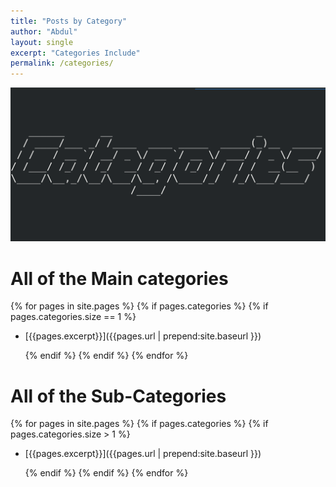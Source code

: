 ```yaml
---
title: "Posts by Category"
author: "Abdul"
layout: single
excerpt: "Categories Include"
permalink: /categories/
---
```

![Look](/assets/images/figlet_categories.png)
# All of the Main categories

  {% for pages in site.pages %}
    {% if pages.categories %}
      {% if pages.categories.size == 1 %}

  *   [{{pages.excerpt}}]({{pages.url | prepend:site.baseurl }})

      {% endif %}
    {% endif %}
  {% endfor %}


# All of the Sub-Categories

  {% for pages in site.pages %}
    {% if pages.categories %}
      {% if pages.categories.size > 1 %}

  *   [{{pages.excerpt}}]({{pages.url | prepend:site.baseurl }})

      {% endif %}
    {% endif %}
  {% endfor %}
